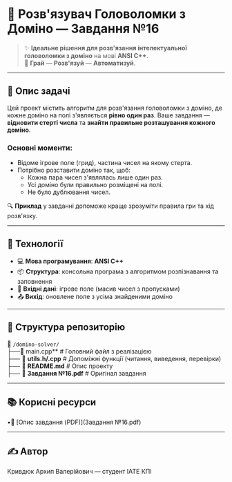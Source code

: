 # 🧠 **Розв'язувач Головоломки з Доміно — Завдання №16**

> ✨ **Ідеальне рішення для розв'язання інтелектуальної головоломки з доміно** на мові **ANSI C++**.  
> 🧩 **Грай** — **Розв'язуй** — **Автоматизуй**.

---

## 📌 **Опис задачі**

Цей проект містить алгоритм для розв'язання головоломки з доміно, де кожне доміно на полі з'являється **рівно один раз**. Ваше завдання — **відновити стерті числа** та **знайти правильне розташування кожного доміно**.

### **Основні моменти:**
- Відоме ігрове поле (грид), частина чисел на якому стерта.
- Потрібно розставити доміно так, щоб:
  - Кожна пара чисел з'являлась лише один раз.
  - Усі доміно були правильно розміщені на полі.
  - Не було дублювання чисел.

🔍 **Приклад** у завданні допоможе краще зрозуміти правила гри та хід розв'язку.

---

## 🚀 **Технології**

- 💻 **Мова програмування**: **ANSI C++**
- 📦 **Структура**: консольна програма з алгоритмом розпізнавання та заповнення
- 🧪 **Вхідні дані**: ігрове поле (масив чисел з пропусками)
- 📤 **Вихід**: оновлене поле з усіма знайденими доміно

---

## 📂 **Структура репозиторію**

📁 `/domino-solver/`  
├──📄 main.cpp**            # Головний файл з реалізацією  
├── 📄 **utils.h/.cpp**     # Допоміжні функції (читання, виведення, перевірки)  
├── 📄 **README.md**        # Опис проекту  
├── 📄 **Завдання №16.pdf** # Оригінал завдання

---

## 📚 **Корисні ресурси**
  •🔗 [Опис завдання (PDF)](Завдання №16.pdf)

---  
## ✍️ **Автор**
Кривдюк Архип Валерійович — студент ІАТЕ КПІ

